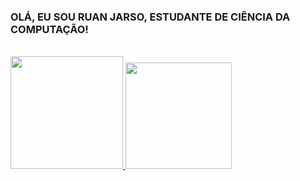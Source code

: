 ### OLÁ, EU SOU RUAN JARSO, ESTUDANTE DE CIÊNCIA DA COMPUTAÇÃO! 

<div align="center" style= "display: inline-block"><br>
  <a href="https://github.com/ruanjarso">
  <img height="180em" src="https://github-readme-stats.vercel.app/api?username=ruanjarso&show_icons=true&theme=github_dark&include_all_commits=true&count_private=true"/>
  <img height="170em" width="170em" src="https://github-readme-stats.vercel.app/api/top-langs/?username=ruanjarso&layout=compact&langs_count=7&theme=github_dark"/>
</div>

